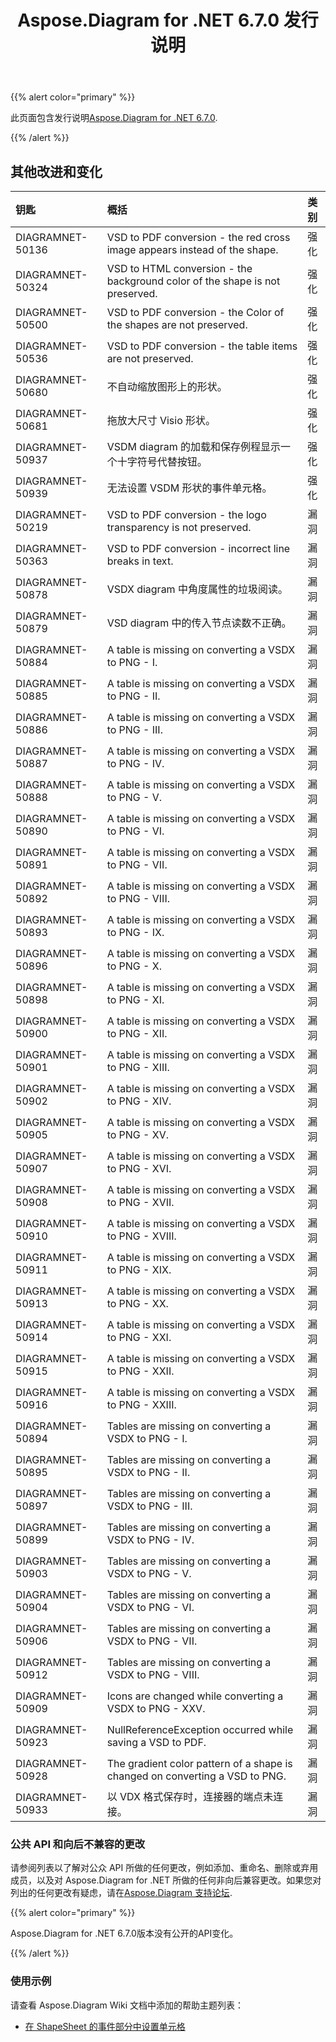﻿---
title: Aspose.Diagram for .NET 6.7.0 发行说明
type: docs
weight: 50
url: /zh/net/aspose-diagram-for-net-6-7-0-release-notes/
---
{{% alert color="primary" %}} 

此页面包含发行说明[Aspose.Diagram for .NET 6.7.0](https://www.nuget.org/packages/Aspose.Diagram/6.7.0).

{{% /alert %}} 
## **其他改进和变化**

|**钥匙**|**概括**|**类别**|
|:- |:- |:- |
|DIAGRAMNET-50136|VSD to PDF conversion - the red cross image appears instead of the shape.|强化|
|DIAGRAMNET-50324|VSD to HTML conversion - the background color of the shape is not preserved.|强化|
|DIAGRAMNET-50500|VSD to PDF conversion - the Color of the shapes are not preserved.|强化|
|DIAGRAMNET-50536|VSD to PDF conversion - the table items are not preserved.|强化|
|DIAGRAMNET-50680|不自动缩放图形上的形状。|强化|
|DIAGRAMNET-50681|拖放大尺寸 Visio 形状。|强化|
|DIAGRAMNET-50937|VSDM diagram 的加载和保存例程显示一个十字符号代替按钮。|强化|
|DIAGRAMNET-50939|无法设置 VSDM 形状的事件单元格。|强化|
|DIAGRAMNET-50219|VSD to PDF conversion - the logo transparency is not preserved.|漏洞|
|DIAGRAMNET-50363|VSD to PDF conversion - incorrect line breaks in text.|漏洞|
|DIAGRAMNET-50878|VSDX diagram 中角度属性的垃圾阅读。|漏洞|
|DIAGRAMNET-50879|VSD diagram 中的传入节点读数不正确。|漏洞|
|DIAGRAMNET-50884|A table is missing on converting a VSDX to PNG - I.|漏洞|
|DIAGRAMNET-50885|A table is missing on converting a VSDX to PNG - II.|漏洞|
|DIAGRAMNET-50886|A table is missing on converting a VSDX to PNG - III.|漏洞|
|DIAGRAMNET-50887|A table is missing on converting a VSDX to PNG - IV.|漏洞|
|DIAGRAMNET-50888|A table is missing on converting a VSDX to PNG - V.|漏洞|
|DIAGRAMNET-50890|A table is missing on converting a VSDX to PNG - VI.|漏洞|
|DIAGRAMNET-50891|A table is missing on converting a VSDX to PNG - VII.|漏洞|
|DIAGRAMNET-50892|A table is missing on converting a VSDX to PNG - VIII.|漏洞|
|DIAGRAMNET-50893|A table is missing on converting a VSDX to PNG - IX.|漏洞|
|DIAGRAMNET-50896|A table is missing on converting a VSDX to PNG - X.|漏洞|
|DIAGRAMNET-50898|A table is missing on converting a VSDX to PNG - XI.|漏洞|
|DIAGRAMNET-50900|A table is missing on converting a VSDX to PNG - XII.|漏洞|
|DIAGRAMNET-50901|A table is missing on converting a VSDX to PNG - XIII.|漏洞|
|DIAGRAMNET-50902|A table is missing on converting a VSDX to PNG - XIV.|漏洞|
|DIAGRAMNET-50905|A table is missing on converting a VSDX to PNG - XV.|漏洞|
|DIAGRAMNET-50907|A table is missing on converting a VSDX to PNG - XVI.|漏洞|
|DIAGRAMNET-50908|A table is missing on converting a VSDX to PNG - XVII.|漏洞|
|DIAGRAMNET-50910|A table is missing on converting a VSDX to PNG - XVIII.|漏洞|
|DIAGRAMNET-50911|A table is missing on converting a VSDX to PNG - XIX.|漏洞|
|DIAGRAMNET-50913|A table is missing on converting a VSDX to PNG - XX.|漏洞|
|DIAGRAMNET-50914|A table is missing on converting a VSDX to PNG - XXI.|漏洞|
|DIAGRAMNET-50915|A table is missing on converting a VSDX to PNG - XXII.|漏洞|
|DIAGRAMNET-50916|A table is missing on converting a VSDX to PNG - XXIII.|漏洞|
|DIAGRAMNET-50894|Tables are missing on converting a VSDX to PNG - I.|漏洞|
|DIAGRAMNET-50895|Tables are missing on converting a VSDX to PNG - II.|漏洞|
|DIAGRAMNET-50897|Tables are missing on converting a VSDX to PNG - III.|漏洞|
|DIAGRAMNET-50899|Tables are missing on converting a VSDX to PNG - IV.|漏洞|
|DIAGRAMNET-50903|Tables are missing on converting a VSDX to PNG - V.|漏洞|
|DIAGRAMNET-50904|Tables are missing on converting a VSDX to PNG - VI.|漏洞|
|DIAGRAMNET-50906|Tables are missing on converting a VSDX to PNG - VII.|漏洞|
|DIAGRAMNET-50912|Tables are missing on converting a VSDX to PNG - VIII.|漏洞|
|DIAGRAMNET-50909|Icons are changed while converting a VSDX to PNG - XXV.|漏洞|
|DIAGRAMNET-50923|NullReferenceException occurred while saving a VSD to PDF.|漏洞|
|DIAGRAMNET-50928|The gradient color pattern of a shape is changed on converting a VSD to PNG.|漏洞|
|DIAGRAMNET-50933|以 VDX 格式保存时，连接器的端点未连接。|漏洞|
### **公共 API 和向后不兼容的更改**
请参阅列表以了解对公众 API 所做的任何更改，例如添加、重命名、删除或弃用成员，以及对 Aspose.Diagram for .NET 所做的任何非向后兼容更改。如果您对列出的任何更改有疑虑，请在[Aspose.Diagram 支持论坛](https://forum.aspose.com/c/diagram/17).

{{% alert color="primary" %}} 

Aspose.Diagram for .NET 6.7.0版本没有公开的API变化。

{{% /alert %}} 
### **使用示例**
请查看 Aspose.Diagram Wiki 文档中添加的帮助主题列表：

- [在 ShapeSheet 的事件部分中设置单元格](/diagram/zh/net/setting-cells-in-the-event-section-of-shapesheet/)
